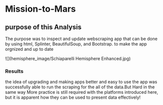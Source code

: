 # Mission-to-Mars

## purpose of this Analysis
The purpose was to inspect and update webscraping app that can be done by using html, Splinter, BeautifulSoup, and Bootstrap. to make the app orgnized and up to date 


![](hemisphere_image/Schiaparelli Hemisphere Enhanced.jpg)


### Results

the idea  of upgrading and making apps better and easy to use the app was successfully able to run the scraping for the all of the data.But Hard in the same way 
More practice is still required with the platforms introduced here, but it is apparent how they can be used to present data effectively!
